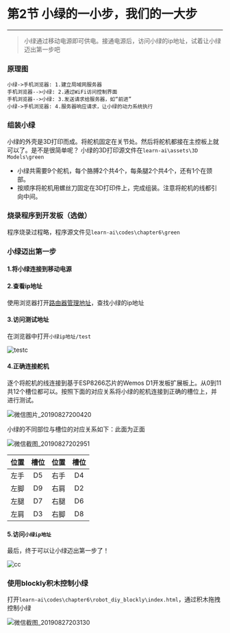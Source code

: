 # 第2节 小绿的一小步，我们的一大步

---

>小绿通过移动电源即可供电。接通电源后，访问小绿的ip地址，试着让小绿迈出第一步吧

### 原理图

```sequence
小绿->手机浏览器: 1.建立局域网服务器
手机浏览器-->小绿: 2.通过WiFi访问控制界面
手机浏览器-->小绿: 3.发送请求给服务器，如“前进”
小绿->手机浏览器: 4.服务器响应请求，让小绿的动力系统执行
```

### 组装小绿

小绿的外壳是3D打印而成。将舵机固定在关节处。然后将舵机都接在主控板上就可以了。是不是很简单呢？
小绿的3D打印源文件在`learn-ai\assets\3D Models\green`

- 小绿共需要9个舵机，每个胳膊2个共4个，每条腿2个共4个，还有1个在颈部。
- 按顺序将舵机用螺丝刀固定在3D打印件上，完成组装。注意将舵机的线都引向中间。

### 烧录程序到开发板（选做）

程序烧录过程略，程序源文件见`learn-ai\codes\chapter6\green`

### 小绿迈出第一步

#### 1.将小绿连接到移动电源

#### 2.查看ip地址

使用浏览器打开[路由器管理地址](http://192.168.123.1)，查找小绿的ip地址

#### 3.访问测试地址

在浏览器中打开`小绿ip地址/test`

![testc](https://md.hass.live/testc.png)

#### 4.正确连接舵机

逐个将舵机的线连接到基于ESP8266芯片的Wemos D1开发板扩展板上。从0到11共12个槽位都可以。按照下面的对应关系将小绿的舵机连接到正确的槽位上，并进行测试。

![微信图片_20190827200420](https://md.hass.live/%E5%BE%AE%E4%BF%A1%E5%9B%BE%E7%89%87_20190827200420.jpg)

小绿的不同部位与槽位的对应关系如下：此面为正面

![微信截图_20190827202951](https://md.hass.live/%E5%BE%AE%E4%BF%A1%E6%88%AA%E5%9B%BE_20190827202951.png)

位置|槽位|位置|槽位
:-: | :-: | :-: | :-:
左手 | D5 | 右手 | D4
左脚 | D9 | 右肩 | D2
左腿 | D7 | 右腿 | D6
左肩 | D3 | 右脚 | D8

#### 5.访问`小绿ip地址`

最后，终于可以让小绿迈出第一步了！

![cc](https://md.hass.live/cc.png)

### 使用blockly积木控制小绿

打开`learn-ai\codes\chapter6\robot_diy_blockly\index.html`，通过积木拖拽控制小绿

![微信截图_20190827203130](https://md.hass.live/%E5%BE%AE%E4%BF%A1%E6%88%AA%E5%9B%BE_20190827203130.png)
